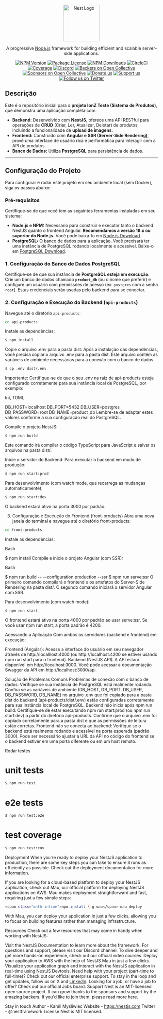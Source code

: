 <p align="center">
  <a href="http://nestjs.com/" target="blank"><img src="https://nestjs.com/img/logo-small.svg" width="120" alt="Nest Logo" /></a>
</p>

[circleci-image]: https://img.shields.io/circleci/build/github/nestjs/nest/master?token=abc123def456
[circleci-url]: https://circleci.com/gh/nestjs/nest

  <p align="center">A progressive <a href="http://nodejs.org" target="_blank">Node.js</a> framework for building efficient and scalable server-side applications.</p>
    <p align="center">
<a href="https://www.npmjs.com/~nestjscore" target="_blank"><img src="https://img.shields.io/npm/v/@nestjs/core.svg" alt="NPM Version" /></a>
<a href="https://www.npmjs.com/~nestjscore" target="_blank"><img src="https://img.shields.io/npm/l/@nestjs/core.svg" alt="Package License" /></a>
<a href="https://www.npmjs.com/~nestjscore" target="_blank"><img src="https://img.shields.io/npm/dm/@nestjs/common.svg" alt="NPM Downloads" /></a>
<a href="https://circleci.com/gh/nestjs/nest" target="_blank"><img src="https://img.shields.io/circleci/build/github/nestjs/nest/master" alt="CircleCI" /></a>
<a href="https://coveralls.io/github/nestjs/nest?branch=master" target="_blank"><img src="https://coveralls.io/repos/github/nestjs/nest/badge.svg?branch=master#9" alt="Coverage" /></a>
<a href="https://discord.gg/G7Qnnhy" target="_blank"><img src="https://img.shields.io/badge/discord-online-brightgreen.svg" alt="Discord"/></a>
<a href="https://opencollective.com/nest#backer" target="_blank"><img src="https://opencollective.com/nest/backers/badge.svg" alt="Backers on Open Collective" /></a>
<a href="https://opencollective.com/nest#sponsor" target="_blank"><img src="https://opencollective.com/nest/sponsors/badge.svg" alt="Sponsors on Open Collective" /></a>
  <a href="https://paypal.me/kamilmysliwiec" target="_blank"><img src="https://img.shields.io/badge/Donate-PayPal-ff3f59.svg" alt="Donate us"/></a>
    <a href="https://opencollective.com/nest#sponsor"  target="_blank"><img src="https://img.shields.io/badge/Support%20us-Open%20Collective-41B883.svg" alt="Support us"></a>
  <a href="https://twitter.com/nestframework" target="_blank"><img src="https://img.shields.io/twitter/follow/nestframework.svg?style=social&label=Follow" alt="Follow us on Twitter"></a>
</p>
  <!--[![Backers on Open Collective](https://opencollective.com/nest/backers/badge.svg)](https://opencollective.com/nest#backer)
  [![Sponsors on Open Collective](https://opencollective.com/nest/sponsors/badge.svg)](https://opencollective.com/nest#sponsor)-->

## Descrição

Este é o repositório inicial para o **projeto IonZ Teste (Sistema de Produtos)**, que demonstra uma aplicação completa com:

* **Backend:** Desenvolvido com **NestJS**, oferece uma API RESTful para operações de **CRUD** (Criar, Ler, Atualizar, Deletar) de produtos, incluindo a funcionalidade de **upload de imagens**.
* **Frontend:** Construído com **Angular e SSR (Server-Side Rendering)**, provê uma interface de usuário rica e performática para interagir com a API de produtos.
* **Banco de Dados:** Utiliza **PostgreSQL** para persistência de dados.

---

## Configuração do Projeto

Para configurar e rodar este projeto em seu ambiente local (sem Docker), siga os passos abaixo:

### Pré-requisitos

Certifique-se de que você tem as seguintes ferramentas instaladas em seu sistema:

* **Node.js e NPM:** Necessário para construir e executar tanto o backend NestJS quanto o frontend Angular. **Recomendamos a versão 18.x ou superior do Node.js.** Você pode baixá-lo em [Node.js Download](https://nodejs.org/en/download/).
* **PostgreSQL:** O banco de dados para a aplicação. Você precisará ter uma instância de PostgreSQL rodando localmente e acessível. Baixe-o em [PostgreSQL Download](https://www.postgresql.org/download/).

### 1. Configuração do Banco de Dados PostgreSQL

Certifique-se de que sua instância de **PostgreSQL esteja em execução**.
Crie um banco de dados chamado **`product_db`** (ou o nome que preferir) e configure um usuário com permissões de acesso (ex: `postgres` com a senha `root`). Estas credenciais serão usadas pelo backend para se conectar.

### 2. Configuração e Execução do Backend (`api-products`)

Navegue até o diretório `api-products`:

```bash
cd api-products

```

Instale as dependências:

```bash
$ npm install
```

Copie o arquivo .env para a pasta dist:
Após a instalação das dependências, você precisa copiar o arquivo .env para a pasta dist. Este arquivo contém as variáveis de ambiente necessárias para a conexão com o banco de dados.

```bash
$ cp .env dist/.env
```

Importante: Certifique-se de que o seu .env na raiz de api-products esteja configurado corretamente para sua instância local de PostgreSQL, por exemplo:

Ini, TOML

DB_HOST=localhost
DB_PORT=5432
DB_USER=postgres
DB_PASSWORD=root
DB_NAME=product_db
Lembre-se de adaptar estes valores conforme a sua configuração real do PostgreSQL.

Compile o projeto NestJS:

```bash
$ npm run build
```
Este comando irá compilar o código TypeScript para JavaScript e salvar os arquivos na pasta dist/.

Inicie o servidor do Backend:
Para executar o backend em modo de produção:

```bash
$ npm run start:prod
```
Para desenvolvimento (com watch mode, que recarrega as mudanças automaticamente):

```bash
$ npm run start:dev
```
O backend estará ativo na porta 3000 por padrão.

3. Configuração e Execução do Frontend (front-products)
Abra uma nova janela do terminal e navegue até o diretório front-products:

```bash
cd front-products
```

Instale as dependências:

Bash

$ npm install
Compile e inicie o projeto Angular (com SSR):

Bash

$ npm run build -- --configuration production --ssr
$ npm run serve:ssr
O primeiro comando compilará o frontend e os artefatos do Server-Side Rendering na pasta dist/. O segundo comando iniciará o servidor Angular com SSR.

Para desenvolvimento (com watch mode):

```bash
$ npm run start
```
O frontend estará ativo na porta 4000 por padrão ao usar serve:ssr. Se você usar npm run start, a porta padrão é 4200.

Acessando a Aplicação
Com ambos os servidores (backend e frontend) em execução:

Frontend (Angular): Acesse a interface do usuário em seu navegador através de http://localhost:4000 (ou http://localhost:4200 se estiver usando npm run start para o frontend).
Backend (NestJS API): A API estará disponível em http://localhost:3000.
Você pode acessar a documentação Swagger da API em http://localhost:3000/api.

Solução de Problemas Comuns
Problemas de conexão com o banco de dados:
Verifique se sua instância de PostgreSQL está realmente rodando.
Confira se as variáveis de ambiente (DB_HOST, DB_PORT, DB_USER, DB_PASSWORD, DB_NAME) no arquivo .env que foi copiado para a pasta dist do backend (api-products/dist/.env) estão configuradas corretamente para sua instância local de PostgreSQL.
Backend não inicia após npm run build:
Certifique-se de estar executando npm run start:prod (ou npm run start:dev) a partir do diretório api-products.
Confirme que o arquivo .env foi copiado corretamente para a pasta dist e que as permissões de leitura estão corretas.
Frontend não se conecta ao backend:
Verifique se o backend está realmente rodando e acessível na porta esperada (padrão 3000).
Pode ser necessário ajustar a URL da API no código do frontend se o backend estiver em uma porta diferente ou em um host remoto.

Rodar testes
# unit tests
```bash
$ npm run test
```
# e2e tests
```bash
$ npm run test:e2e
```

# test coverage
```bash
$ npm run test:cov
```
Deployment
When you're ready to deploy your NestJS application to production, there are some key steps you can take to ensure it runs as efficiently as possible. Check out the deployment documentation for more information.

If you are looking for a cloud-based platform to deploy your NestJS application, check out Mau, our official platform for deploying NestJS applications on AWS. Mau makes deployment straightforward and fast, requiring just a few simple steps:

```bash
<span class="math-inline">npm install \-g mau</span> mau deploy
```
With Mau, you can deploy your application in just a few clicks, allowing you to focus on building features rather than managing infrastructure.

Resources
Check out a few resources that may come in handy when working with NestJS:

Visit the NestJS Documentation to learn more about the framework.
For questions and support, please visit our Discord channel.
To dive deeper and get more hands-on experience, check out our official video courses.
Deploy your application to AWS with the help of NestJS Mau in just a few clicks.
Visualize your application graph and interact with the NestJS application in real-time using NestJS Devtools.
Need help with your project (part-time to full-time)? Check out our official enterprise support.
To stay in the loop and get updates, follow us on X and [LinkedIn](https://www.google.com/search?q=https://linkedin.com/company/nestjs).
Looking for a job, or have a job to offer? Check out our official Jobs board.
Support
Nest is an MIT-licensed open source project. It can grow thanks to the sponsors and support by the amazing backers. If you'd like to join them, please read more here.

Stay in touch
Author - Kamil Myśliwiec
Website - https://nestjs.com
Twitter - @nestframework
License
Nest is MIT licensed.
